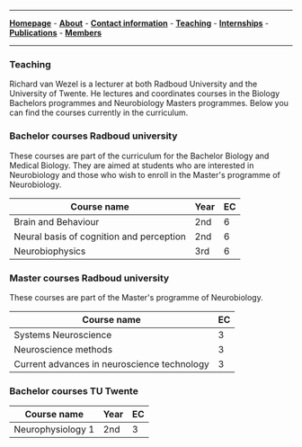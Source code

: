 

--------------------------------------
[**Homepage**](https://van-wezel.github.io/personalsite/) - [**About**](https://van-wezel.github.io/personalsite/about.html) - [**Contact information**](https://van-wezel.github.io/personalsite/contact.html) - [**Teaching**](https://van-wezel.github.io/personalsite/teaching.html) - [**Internships**](https://van-wezel.github.io/personalsite/internships.html) - [**Publications**](https://van-wezel.github.io/personalsite/publications.html) - [**Members**](https://van-wezel.github.io/personalsite/members.html) 

-------------------------------------------

### Teaching

Richard van Wezel is a lecturer at both Radboud University and the University of Twente. He lectures and coordinates courses in the Biology Bachelors programmes and Neurobiology Masters programmes. Below you can find the courses currently in the curriculum.


### Bachelor courses Radboud university
These courses are part of the curriculum for the Bachelor Biology and Medical Biology. They are aimed at students who are interested in Neurobiology and those who wish to enroll in the Master's programme of Neurobiology.


| Course name | Year | EC |
| --- | ---| --- |
| Brain and Behaviour | 2nd | 6 |
| Neural basis of cognition and perception | 2nd | 6 |
| Neurobiophysics | 3rd | 6 |


### Master courses Radboud university
These courses are part of the Master's programme of Neurobiology.


| Course name | EC |
| --- | ---|
| Systems Neuroscience | 3 |
| Neuroscience methods | 3 |
| Current advances in neuroscience technology | 3 |



### Bachelor courses TU Twente

| Course name | Year | EC |
| --- | ---| --- |
| Neurophysiology 1 | 2nd | 3 |


